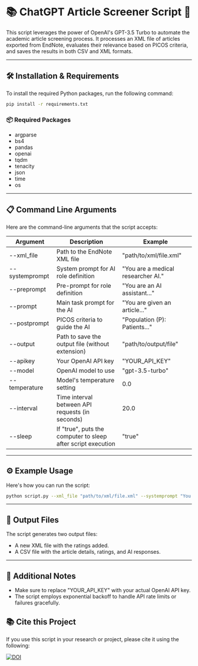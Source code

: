 # 📚 ChatGPT Article Screener Script 🤖

This script leverages the power of OpenAI's GPT-3.5 Turbo to automate the academic article screening process. It processes an XML file of articles exported from EndNote, evaluates their relevance based on PICOS criteria, and saves the results in both CSV and XML formats.

---

## 🛠 Installation & Requirements

To install the required Python packages, run the following command:

```bash
pip install -r requirements.txt
```

### 📦 Required Packages

- argparse
- bs4
- pandas
- openai
- tqdm
- tenacity
- json
- time
- os

---

## 📋 Command Line Arguments

Here are the command-line arguments that the script accepts:

| Argument        | Description                                                         | Example                    |
| --------------- | ------------------------------------------------------------------- | -------------------------- |
| --xml_file    | Path to the EndNote XML file                                        | "path/to/xml/file.xml"  |
| --systemprompt| System prompt for AI role definition                                | "You are a medical researcher AI." |
| --preprompt   | Pre-prompt for role definition                                      | "You are an AI assistant..." |
| --prompt      | Main task prompt for the AI                                          | "You are given an article..." |
| --postprompt  | PICOS criteria to guide the AI                                       | "Population (P): Patients..." |
| --output      | Path to save the output file (without extension)                    | "path/to/output/file"   |
| --apikey      | Your OpenAI API key                                                 | "YOUR_API_KEY"             |
| --model       | OpenAI model to use                                                 | "gpt-3.5-turbo"            |
| --temperature | Model's temperature setting                                          | 0.0                        |
| --interval    | Time interval between API requests (in seconds)                      | 20.0                       |
| --sleep       | If "true", puts the computer to sleep after script execution        | "true"                     |

---

## ⚙ Example Usage

Here's how you can run the script:

```bash
python script.py --xml_file "path/to/xml/file.xml" --systemprompt "You are a medical researcher AI." --preprompt "You are an AI assistant..." --prompt "You are given an article..." --postprompt "Population (P): Patients..." --output "path/to/output/file" --apikey "YOUR_API_KEY" --model "gpt-3.5-turbo" --temperature 0.8 --interval 20.0 --sleep "true"
```

---

## 📄 Output Files

The script generates two output files:

- A new XML file with the ratings added.
- A CSV file with the article details, ratings, and AI responses.

---

## 📝 Additional Notes

- Make sure to replace "YOUR_API_KEY" with your actual OpenAI API key.
- The script employs exponential backoff to handle API rate limits or failures gracefully.

## 📚 Cite this Project

If you use this script in your research or project, please cite it using the following:

[![DOI](https://zenodo.org/badge/641740789.svg)](https://zenodo.org/badge/latestdoi/641740789)
